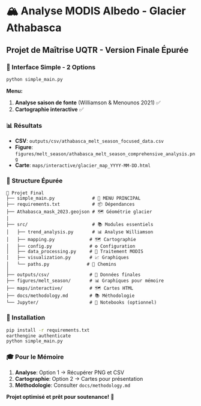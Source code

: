 # 🏔️ Analyse MODIS Albedo - Glacier Athabasca

## Projet de Maîtrise UQTR - Version Finale Épurée

### 🎯 Interface Simple - 2 Options

```bash
python simple_main.py
```

**Menu:**
1. **Analyse saison de fonte** (Williamson & Menounos 2021) ✅
2. **Cartographie interactive** ✅

### 📊 Résultats

- **CSV**: `outputs/csv/athabasca_melt_season_focused_data.csv`
- **Figure**: `figures/melt_season/athabasca_melt_season_comprehensive_analysis.png`
- **Carte**: `maps/interactive/glacier_map_YYYY-MM-DD.html`

### 🔧 Structure Épurée

```
📁 Projet Final
├── simple_main.py              # 🎯 MENU PRINCIPAL
├── requirements.txt            # 📦 Dépendances
├── Athabasca_mask_2023.geojson # 🗺️ Géométrie glacier
│
├── src/                        # 📚 Modules essentiels
│   ├── trend_analysis.py       # 📊 Analyse Williamson
│   ├── mapping.py             # 🗺️ Cartographie
│   ├── config.py              # ⚙️ Configuration
│   ├── data_processing.py     # 🔄 Traitement MODIS
│   ├── visualization.py       # 📈 Graphiques
│   └── paths.py              # 📁 Chemins
│
├── outputs/csv/               # 📄 Données finales
├── figures/melt_season/       # 📊 Graphiques pour mémoire
├── maps/interactive/          # 🗺️ Cartes HTML
├── docs/methodology.md        # 📚 Méthodologie
└── Jupyter/                   # 📓 Notebooks (optionnel)
```

### 🚀 Installation

```bash
pip install -r requirements.txt
earthengine authenticate
python simple_main.py
```

### 🎓 Pour le Mémoire

1. **Analyse**: Option 1 → Récupérer PNG et CSV
2. **Cartographie**: Option 2 → Cartes pour présentation
3. **Méthodologie**: Consulter `docs/methodology.md`

**Projet optimisé et prêt pour soutenance!** 🎉
